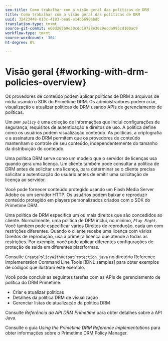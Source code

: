 ```yaml
---
seo-title: Como trabalhar com a visão geral das políticas de DRM
title: Como trabalhar com a visão geral das políticas de DRM
uuid: 32423448-013c-4183-bea8-e14b6690abdb
translation-type: tm+mt
source-git-commit: e60d285b9e30cdd19728e3029ecda995cd100ac9
workflow-type: tm+mt
source-wordcount: '304'
ht-degree: 0%

---
```



# Visão geral {#working-with-drm-policies-overview}

Os provedores de conteúdo podem aplicar políticas de DRM a arquivos de mídia usando o SDK do Primetime DRM. Os administradores podem criar, visualização e atualizar políticas de DRM usando APIs de gerenciamento de políticas.

Um *`DRM policy`* é uma coleção de informações que inclui configurações de segurança, requisitos de autenticação e direitos de uso. A política define como os usuários podem visualização conteúdo. As políticas, a criptografia e a assinatura do DRM permitem que os provedores de conteúdo mantenham o controle de seu conteúdo, independentemente do tamanho da distribuição do conteúdo.

Uma política DRM serve como um modelo que o servidor de licenças usa quando gera uma licença. Um cliente também pode consultar a política de DRM antes de solicitar uma licença, para determinar se o cliente precisa solicitar a autenticação do usuário antes de emitir uma solicitação de licença ao servidor.

Você pode fornecer conteúdo protegido usando um Flash Media Server Adobe ou um servidor HTTP. Os usuários podem baixar e reproduzir conteúdo protegido em players personalizados criados com o SDK do Primetime DRM.

Uma política de DRM especifica um ou mais direitos que são concedidos ao cliente. Normalmente, uma política de DRM inclui, no mínimo, *`Play Right`*. Você também pode especificar vários Direitos de reprodução, cada um com restrições diferentes. Quando o cliente recebe uma licença com vários Direitos de reprodução, usa a primeira licença que atende a todas as restrições. Por exemplo, você pode aplicar diferentes configurações de proteção de saída em diferentes plataformas.

Consulte `CreatePolicyWithOutputProtection.java` no diretório Reference Implementation Command Line Tools [!DNL samples] para obter exemplos de códigos que ilustram este exemplo.

Você pode concluir as seguintes tarefas com as APIs de gerenciamento de política do DRM Primetime:

* Criar e atualizar políticas
* Detalhes da política DRM de visualização
* Gerenciar listas de atualização da política DRM

Consulte *Referência da API DRM Primetime* para obter detalhes sobre a API Java.

Consulte o guia *Using the Primetime DRM Reference Implementations* para obter informações sobre o Primetime DRM Policy Manager.
